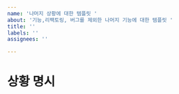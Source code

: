 ```yaml
---
name: '나머지 상황에 대한 템플릿 '
about: '기능,리팩토링, 버그를 제외한 나머지 기능에 대한 템플릿 '
title: ''
labels: ''
assignees: ''

---
```


# 상황 명시
